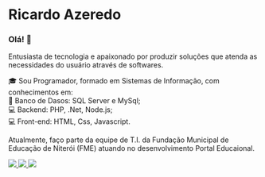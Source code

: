# Ricardo Azeredo

### Olá! 👋
Entusiasta de tecnologia e apaixonado por produzir soluções que atenda as necessidades do usuário através de softwares. 

:mortar_board: Sou Programador, formado em Sistemas de Informação, com conhecimentos em:  
:floppy_disk: Banco de Dasos: SQL Server e MySql; 
<br />:computer:  Backend: PHP, .Net, Node.js;
<br />:computer: Front-end: HTML, Css, Javascript.

Atualmente, faço parte da equipe de T.I. da Fundação Municipal de Educação de Niterói (FME) atuando no desenvolvimento Portal Educaional.

<div>
  <a href="https://www.instagram.com/rico.azeredo.dev/" target="_blank"><img src="https://img.shields.io/badge/Instagram-E4405F?style=for-the-badge&logo=instagram&logoColor=white">      </a>
  <a href="https://www.linkedin.com/in/ricardo-azeredo-silva/" target="_blank"><img src="https://img.shields.io/badge/LinkedIn-0077B5?style=for-the-badge&logo=linkedin&logoColor=white">     </a>
  <a href="mailto:ricoazeredo@gmail.com" target="_blank"><img src="https://img.shields.io/badge/Gmail-D14836?style=for-the-badge&logo=gmail&logoColor=white"></a>
 
</div>
